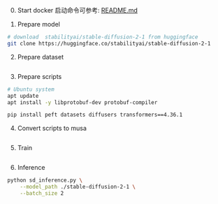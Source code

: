 0. Start docker
启动命令可参考: [README.md](../../README.md)

1. Prepare model
```bash
# download  stabilityai/stable-diffusion-2-1 from huggingface
git clone https://huggingface.co/stabilityai/stable-diffusion-2-1
```

2. Prepare dataset
```bash

```

3. Prepare scripts
```bash
# Ubuntu system
apt update
apt install -y libprotobuf-dev protobuf-compiler

pip install peft datasets diffusers transformers==4.36.1
```

4. Convert scripts to musa
```bash

```

5. Train
```bash

```

6. Inference
```bash
python sd_inference.py \
    --model_path ./stable-diffusion-2-1 \
    --batch_size 2
```
